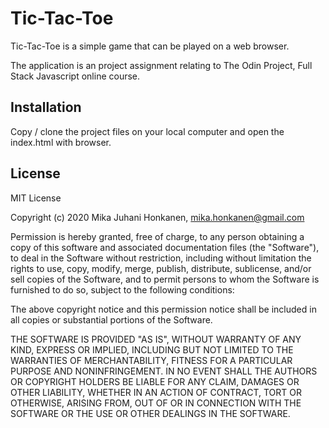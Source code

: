 # Tic-Tac-Toe

Tic-Tac-Toe is a simple game that can be played on a web browser.

The application is an project assignment relating to The Odin Project, Full Stack Javascript online course.

## Installation

Copy / clone the project files on your local computer and open the index.html with browser.

## License

MIT License

Copyright (c) 2020 Mika Juhani Honkanen, mika.honkanen@gmail.com

Permission is hereby granted, free of charge, to any person obtaining a copy
of this software and associated documentation files (the "Software"), to deal
in the Software without restriction, including without limitation the rights
to use, copy, modify, merge, publish, distribute, sublicense, and/or sell
copies of the Software, and to permit persons to whom the Software is
furnished to do so, subject to the following conditions:

The above copyright notice and this permission notice shall be included in all
copies or substantial portions of the Software.

THE SOFTWARE IS PROVIDED "AS IS", WITHOUT WARRANTY OF ANY KIND, EXPRESS OR
IMPLIED, INCLUDING BUT NOT LIMITED TO THE WARRANTIES OF MERCHANTABILITY,
FITNESS FOR A PARTICULAR PURPOSE AND NONINFRINGEMENT. IN NO EVENT SHALL THE
AUTHORS OR COPYRIGHT HOLDERS BE LIABLE FOR ANY CLAIM, DAMAGES OR OTHER
LIABILITY, WHETHER IN AN ACTION OF CONTRACT, TORT OR OTHERWISE, ARISING FROM,
OUT OF OR IN CONNECTION WITH THE SOFTWARE OR THE USE OR OTHER DEALINGS IN THE
SOFTWARE.
